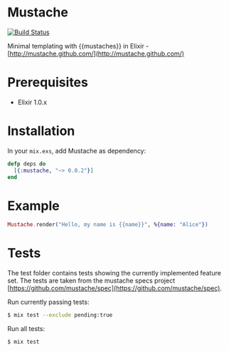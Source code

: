 Mustache
========
[![Build Status](https://travis-ci.org/schultyy/Mustache.ex.svg?branch=master)](https://travis-ci.org/schultyy/Mustache.ex)

Minimal templating with {{mustaches}} in Elixir - [http://mustache.github.com/](http://mustache.github.com/)

Prerequisites
=============

- Elixir 1.0.x

Installation
============

In your `mix.exs`, add Mustache as dependency:

```elixir
defp deps do
  [{:mustache, "~> 0.0.2"}]
end
```

Example
=======

```elixir
Mustache.render("Hello, my name is {{name}}", %{name: "Alice"})
```

Tests
=====

The test folder contains tests showing the currently implemented feature set. The tests are taken from the mustache specs
project [https://github.com/mustache/spec](https://github.com/mustache/spec).

Run currently passing tests:

```bash
$ mix test --exclude pending:true
```

Run all tests:

```bash
$ mix test
```

